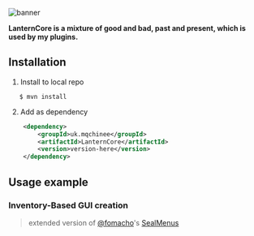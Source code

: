![banner](https://github.com/isaweye/lantern-core/assets/130868496/71769d39-6fc7-4b3f-a860-a5502810bb61)

**LanternCore is a mixture of good and bad, past and present, which is used by my plugins.**

## Installation
1. Install to local repo
```shell
   $ mvn install
```
2. Add as dependency
```xml
    <dependency>
        <groupId>uk.mqchinee</groupId>
        <artifactId>LanternCore</artifactId>
        <version>version-here</version>
    </dependency>
```

## Usage example

### Inventory-Based GUI creation
> extended version of [@fomacho](https://github.com/focamacho)'s [SealMenus](https://github.com/focamacho/SealMenus)
